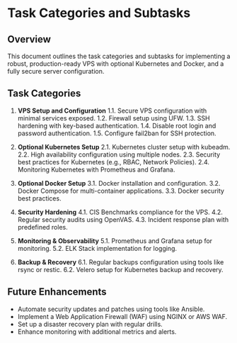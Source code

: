 # Task Categories and Subtasks

## Overview

This document outlines the task categories and subtasks for implementing a robust, production-ready VPS with optional Kubernetes and Docker, and a fully secure server configuration.

## Task Categories

1. **VPS Setup and Configuration**
   1.1. Secure VPS configuration with minimal services exposed.
   1.2. Firewall setup using UFW.
   1.3. SSH hardening with key-based authentication.
   1.4. Disable root login and password authentication.
   1.5. Configure fail2ban for SSH protection.

2. **Optional Kubernetes Setup**
   2.1. Kubernetes cluster setup with kubeadm.
   2.2. High availability configuration using multiple nodes.
   2.3. Security best practices for Kubernetes (e.g., RBAC, Network Policies).
   2.4. Monitoring Kubernetes with Prometheus and Grafana.

3. **Optional Docker Setup**
   3.1. Docker installation and configuration.
   3.2. Docker Compose for multi-container applications.
   3.3. Docker security best practices.

4. **Security Hardening**
   4.1. CIS Benchmarks compliance for the VPS.
   4.2. Regular security audits using OpenVAS.
   4.3. Incident response plan with predefined roles.

5. **Monitoring & Observability**
   5.1. Prometheus and Grafana setup for monitoring.
   5.2. ELK Stack implementation for logging.

6. **Backup & Recovery**
   6.1. Regular backups configuration using tools like rsync or restic.
   6.2. Velero setup for Kubernetes backup and recovery.

## Future Enhancements

- Automate security updates and patches using tools like Ansible.
- Implement a Web Application Firewall (WAF) using NGINX or AWS WAF.
- Set up a disaster recovery plan with regular drills.
- Enhance monitoring with additional metrics and alerts.
